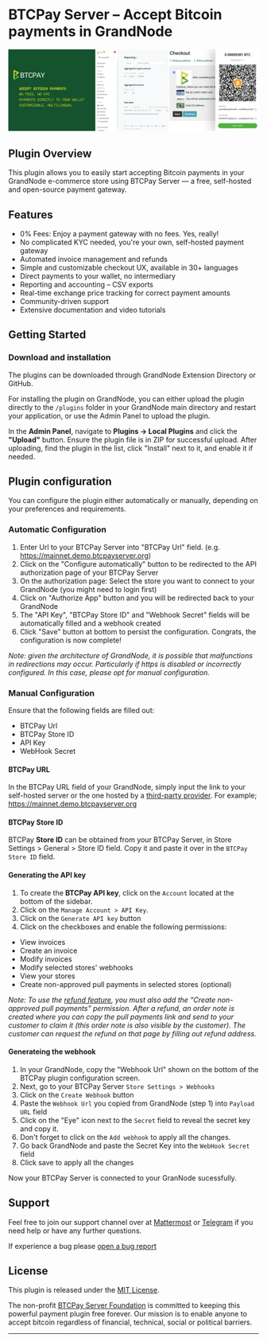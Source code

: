 # BTCPay Server – Accept Bitcoin payments in GrandNode

![BTCPay GrandNode Banner](GrandNodeAcceptBitcoin.png)

## Plugin Overview

This plugin allows you to easily start accepting Bitcoin payments in your GrandNode e-commerce store using BTCPay Server — a free, self-hosted and open-source payment gateway. 

## Features

- 0% Fees: Enjoy a payment gateway with no fees. Yes, really!
- No complicated KYC needed, you're your own, self-hosted payment gateway
- Automated invoice management and refunds
- Simple and customizable checkout UX, available in 30+ languages
- Direct payments to your wallet, no intermediary
- Reporting and accounting – CSV exports
- Real-time exchange price tracking for correct payment amounts
- Community-driven support
- Extensive documentation and video tutorials

## Getting Started 

### Download and installation

The plugins can be downloaded through GrandNode Extension Directory or GitHub. 

For installing the plugin on GrandNode, you can either upload the plugin directly to the `/plugins` folder in your GrandNode main directory and restart your application, or use the Admin Panel to upload the plugin. 

In the **Admin Panel**, navigate to **Plugins -> Local Plugins** and click the **"Upload"** button. Ensure the plugin file is in ZIP for successful upload. After uploading, find the plugin in the list, click "Install" next to it, and enable it if needed​.

## Plugin configuration

You can configure the plugin either automatically or manually, depending on your preferences and requirements.

### Automatic Configuration

1. Enter Url to your BTCPay Server into "BTCPay Url" field. (e.g. https://mainnet.demo.btcpayserver.org)
2. Click on the "Configure automatically" button to be redirected to the API authorization page of your BTCPay Server
3. On the authorization page: Select the store you want to connect to your GrandNode (you might need to login first)
4. Click on "Authorize App" button and you will be redirected back to your GrandNode
3. The "API Key", "BTCPay Store ID" and "Webhook Secret" fields will be automatically filled and a webhook created
4. Click "Save" button at bottom to persist the configuration. Congrats, the configuration is now complete!

*Note: given the architecture of GrandNode, it is possible that malfunctions in redirections may occur. Particularly if https is disabled or incorrectly configured. In this case, please opt for manual configuration.*

### Manual Configuration

Ensure that the following fields are filled out: 
- BTCPay Url
- BTCPay Store ID
- API Key
- WebHook Secret

#### BTCPay URL

In the BTCPay URL field of your GrandNode, simply input the link to your self-hosted server or the one hosted by a [third-party provider](https://directory.btcpayserver.org/filter/hosts). For example; https://mainnet.demo.btcpayserver.org

#### BTCPay Store ID

BTCPay **Store ID** can be obtained from your BTCPay Server, in Store Settings > General > Store ID field. Copy it and paste it over in the `BTCPay Store ID` field.

#### Generating the API key

1. To create the **BTCPay API key**, click on the `Account` located at the bottom of the sidebar.
2. Click on the `Manage Account > API Key`.
3. Click on the `Generate API key` button
4. Click on the checkboxes and enable the following permissions:
  - View invoices
  - Create an invoice
  - Modify invoices
  - Modify selected stores' webhooks
  - View your stores 
  - Create non-approved pull payments in selected stores (optional)

*Note: To use the [refund feature](https://docs.btcpayserver.org/Refund/#refunds), you must also add the "Create non-approved pull payments" permission. After a refund, an order note is created where you can copy the pull payments link and send to your customer to claim it (this order note is also visible by the customer). The customer can request the refund on that page by filling out refund address.*

#### Generateing the webhook

1. In your GrandNode, copy the "Webhook Url" shown on the bottom of the BTCPay plugin configuration screen. 
2. Next, go to your BTCPay Server `Store Settings > Webhooks`
4. Click on the `Create Webhook` button
5. Paste the `Webhook Url` you copied from GrandNode (step 1) into `Payload URL` field
6. Click on the "Eye" icon next to the `Secret` field to reveal the secret key and copy it.
7. Don't forget to click on the `Add webhook` to apply all the changes.
8. Go back GrandNode and paste the Secret Key into the `WebHook Secret` field
9. Click save to apply all the changes

Now your BTCPay Server is connected to your GranNode sucessfully.

## Support

Feel free to join our support channel over at [Mattermost](https://chat.btcpayserver.org/) or [Telegram](https://t.me/btcpayserver) if you need help or have any further questions.

If experience a bug please [open a bug report](https://github.com/btcpayserver/btcpay-grandnode-plugin/issues)

## License

This plugin is released under the [MIT License](LICENSE).

The non-profit [BTCPay Server Foundation](https://btcpayserver.org) is committed to keeping this powerful payment plugin free forever. Our mission is to enable anyone to accept bitcoin regardless of financial, technical, social or political barriers.

---
